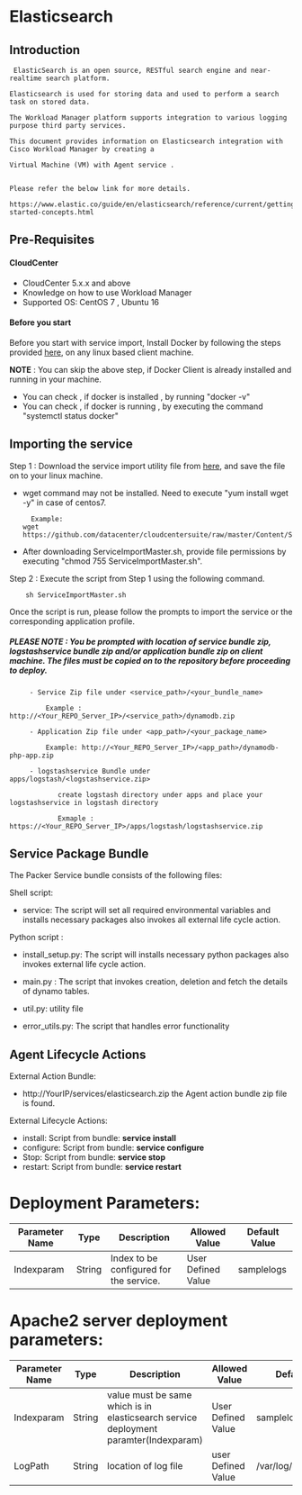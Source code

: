 # Elasticsearch
## Introduction
     ElasticSearch is an open source, RESTful search engine and near-realtime search platform. 
    
    Elasticsearch is used for storing data and used to perform a search task on stored data.
       
    The Workload Manager platform supports integration to various logging purpose third party services.
    
    This document provides information on Elasticsearch integration with Cisco Workload Manager by creating a
     
    Virtual Machine (VM) with Agent service .
    

    Please refer the below link for more details.

    https://www.elastic.co/guide/en/elasticsearch/reference/current/getting-started-concepts.html
## Pre-Requisites
#### CloudCenter
- CloudCenter 5.x.x and above
- Knowledge on how to use Workload Manager
- Supported OS: CentOS 7 , Ubuntu 16
	
#### Before you start
Before you start with service import, Install Docker by following the steps provided [here](https://wwwin-github.cisco.com/CloudCenterSuite/Content-Factory/raw/master/dockerimages/Steps%20for%20Installation%20of%20Docker%20CE%20on%20CentOS7_V2.docx), on any linux based client machine.

**NOTE** : You can skip the above step, if Docker Client is already installed and running in your machine. 
- You can check , if docker is installed , by running "docker -v"
- You can check , if docker is running , by executing the command "systemctl status docker"

## Importing the service

Step 1 : Download the service import utility file  from [here](https://raw.githubusercontent.com/datacenter/cloudcentersuite/master/Content/Scripts/ServiceImportMaster.sh), and save the file on to your linux machine.
- wget command may not be installed. Need to execute "yum install wget -y" in case of centos7.

	    Example: 
      wget https://github.com/datacenter/cloudcentersuite/raw/master/Content/Scripts/ServiceImportMaster.sh
				
- After downloading ServiceImportMaster.sh, provide file permissions by executing "chmod 755 ServiceImportMaster.sh".

Step 2 : Execute the script from Step 1 using the following command.

        sh ServiceImportMaster.sh

Once the script is run, please follow the prompts to import the service or the corresponding application profile.

##### PLEASE NOTE : You be prompted with location of service bundle zip, logstashservice bundle zip and/or application bundle zip on client machine. The files must be copied on to the repository before proceeding to deploy.

         - Service Zip file under <service_path>/<your_bundle_name>
                    
             Example : http://<Your_REPO_Server_IP>/<service_path>/dynamodb.zip 
    
         - Application Zip file under <app_path>/<your_package_name>
            
             Example: http://<Your_REPO_Server_IP>/<app_path>/dynamodb-php-app.zip
             
         - logstashservice Bundle under apps/logstash/<logstashservice.zip>
            
                create logstash directory under apps and place your logstashservice in logstash directory
                
                Exmaple : https://<Your_REPO_Server_IP>/apps/logstash/logstashservice.zip    

## Service Package Bundle

The Packer Service bundle consists of the following files:

Shell script:
 - service: The script will set all required environmental variables and installs necessary packages also invokes all external life cycle action.

Python script :

 - install_setup.py: The script will installs necessary python packages also invokes external life cycle action.

 - main.py : The script that invokes creation, deletion and fetch the details of dynamo tables.

 - util.py: utility file

 - error_utils.py: The script that handles error functionality

## Agent Lifecycle Actions

External Action Bundle:  
 - http://YourIP/services/elasticsearch.zip the Agent action bundle zip file is found.
 
External Lifecycle Actions:
 - install: Script from bundle: **service install**
 - configure: Script from bundle: **service configure** 
 - Stop: Script from bundle: **service stop**
 - restart: Script from bundle: **service restart**

		
#  Deployment Parameters:

| Parameter Name | Type | Description | Allowed Value |Default Value |
| ------ | ------ | ------ |------ | ------ |
| Indexparam       | String  | Index to be configured for the service. | User Defined Value | samplelogs |



# Apache2 server deployment parameters:

| Parameter Name | Type | Description | Allowed Value |Default Value |
| ------ | ------ | ------ |------ | ------ |
| Indexparam       | String  | value must be same which is in elasticsearch service deployment paramter(Indexparam) | User Defined Value | samplelogs |
| LogPath          | String  | location of log file| user Defined Value|/var/log/httpd/error.log|


